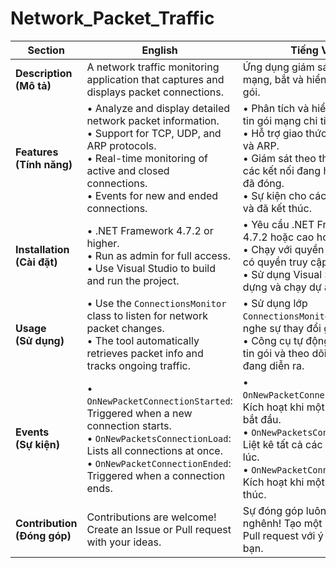 # Network_Packet_Traffic

| Section                  | English                                                                                            | Tiếng Việt                                                                                                     |
|-------------------------|---------------------------------------------------------------------------------------------------|---------------------------------------------------------------------------------------------------------------|
| **Description** <br> **(Mô tả)** | A network traffic monitoring application that captures and displays packet connections. | Ứng dụng giám sát lưu lượng mạng, bắt và hiển thị kết nối gói. |
| **Features** <br> **(Tính năng)** | &#8226; Analyze and display detailed network packet information. <br> &#8226; Support for TCP, UDP, and ARP protocols. <br> &#8226; Real-time monitoring of active and closed connections. <br> &#8226; Events for new and ended connections. | &#8226; Phân tích và hiển thị thông tin gói mạng chi tiết. <br> &#8226; Hỗ trợ giao thức TCP, UDP và ARP. <br> &#8226; Giám sát theo thời gian thực các kết nối đang hoạt động và đã đóng. <br> &#8226; Sự kiện cho các kết nối mới và đã kết thúc. |
| **Installation** <br> **(Cài đặt)** | &#8226; .NET Framework 4.7.2 or higher. <br> &#8226; Run as admin for full access. <br> &#8226; Use Visual Studio to build and run the project. | &#8226; Yêu cầu .NET Framework 4.7.2 hoặc cao hơn. <br> &#8226; Chạy với quyền quản trị để có quyền truy cập đầy đủ. <br> &#8226; Sử dụng Visual Studio để xây dựng và chạy dự án. |
| **Usage** <br> **(Sử dụng)** | &#8226; Use the `ConnectionsMonitor` class to listen for network packet changes. <br> &#8226; The tool automatically retrieves packet info and tracks ongoing traffic. | &#8226; Sử dụng lớp `ConnectionsMonitor` để lắng nghe sự thay đổi gói mạng. <br> &#8226; Công cụ tự động lấy thông tin gói và theo dõi lưu lượng đang diễn ra. |
| **Events** <br> **(Sự kiện)** | &#8226; `OnNewPacketConnectionStarted`: Triggered when a new connection starts. <br> &#8226; `OnNewPacketsConnectionLoad`: Lists all connections at once. <br> &#8226; `OnNewPacketConnectionEnded`: Triggered when a connection ends. | &#8226; `OnNewPacketConnectionStarted`: Kích hoạt khi một kết nối mới bắt đầu. <br> &#8226; `OnNewPacketsConnectionLoad`: Liệt kê tất cả các kết nối cùng lúc. <br> &#8226; `OnNewPacketConnectionEnded`: Kích hoạt khi một kết nối kết thúc. |
| **Contribution** <br> **(Đóng góp)** | Contributions are welcome! Create an Issue or Pull request with your ideas. | Sự đóng góp luôn được hoan nghênh! Tạo một Issue hoặc Pull request với ý tưởng của bạn. |
